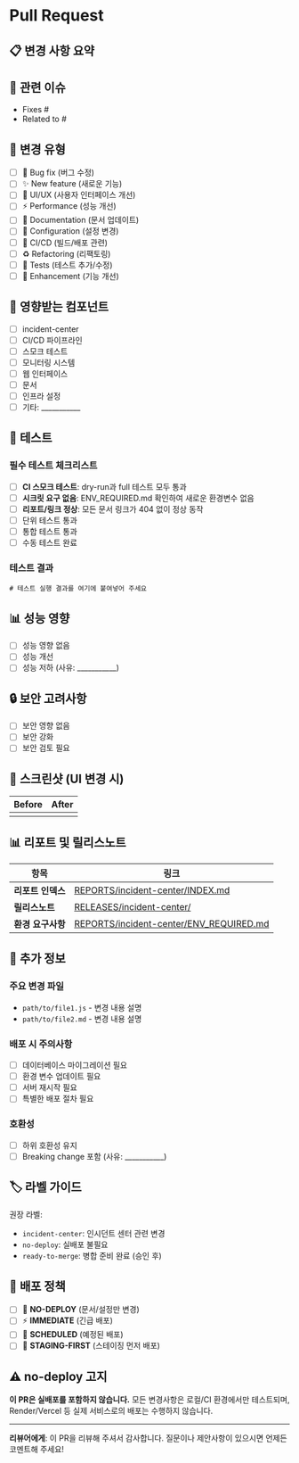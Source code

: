 # Pull Request

## 📋 변경 사항 요약
<!-- 이 PR에서 수행한 주요 변경사항을 간략하게 설명해 주세요 -->



## 🎯 관련 이슈
<!-- 관련된 이슈 번호를 기재해 주세요 -->
- Fixes #
- Related to #

## 🔄 변경 유형
<!-- 해당하는 항목에 [x] 표시를 해주세요 -->
- [ ] 🐛 Bug fix (버그 수정)
- [ ] ✨ New feature (새로운 기능)
- [ ] 💄 UI/UX (사용자 인터페이스 개선)
- [ ] ⚡ Performance (성능 개선)
- [ ] 📝 Documentation (문서 업데이트)
- [ ] 🔧 Configuration (설정 변경)
- [ ] 🚨 CI/CD (빌드/배포 관련)
- [ ] ♻️ Refactoring (리팩토링)
- [ ] 🧪 Tests (테스트 추가/수정)
- [ ] 🚀 Enhancement (기능 개선)

## 🎯 영향받는 컴포넌트
<!-- 해당하는 항목에 [x] 표시를 해주세요 -->
- [ ] incident-center
- [ ] CI/CD 파이프라인
- [ ] 스모크 테스트
- [ ] 모니터링 시스템
- [ ] 웹 인터페이스
- [ ] 문서
- [ ] 인프라 설정
- [ ] 기타: ___________

## 🧪 테스트
<!-- 수행한 테스트에 대해 설명해 주세요 -->
### 필수 테스트 체크리스트
- [ ] **CI 스모크 테스트**: dry-run과 full 테스트 모두 통과
- [ ] **시크릿 요구 없음**: ENV_REQUIRED.md 확인하여 새로운 환경변수 없음
- [ ] **리포트/링크 정상**: 모든 문서 링크가 404 없이 정상 동작
- [ ] 단위 테스트 통과
- [ ] 통합 테스트 통과
- [ ] 수동 테스트 완료

### 테스트 결과
```
# 테스트 실행 결과를 여기에 붙여넣어 주세요
```

## 📊 성능 영향
<!-- 성능에 미치는 영향이 있다면 설명해 주세요 -->
- [ ] 성능 영향 없음
- [ ] 성능 개선
- [ ] 성능 저하 (사유: ___________)

## 🔒 보안 고려사항
<!-- 보안과 관련된 변경사항이 있다면 설명해 주세요 -->
- [ ] 보안 영향 없음
- [ ] 보안 강화
- [ ] 보안 검토 필요

## 📸 스크린샷 (UI 변경 시)
<!-- UI 변경이 있는 경우 Before/After 스크린샷을 첨부해 주세요 -->

| Before | After |
|--------|-------|
|        |       |

## 📊 리포트 및 릴리스노트

| 항목 | 링크 |
|------|------|
| **리포트 인덱스** | [REPORTS/incident-center/INDEX.md](../REPORTS/incident-center/INDEX.md) |
| **릴리스노트** | [RELEASES/incident-center/](../RELEASES/incident-center/) |
| **환경 요구사항** | [REPORTS/incident-center/ENV_REQUIRED.md](../REPORTS/incident-center/ENV_REQUIRED.md) |

## 📝 추가 정보
<!-- 리뷰어가 알아야 할 추가 정보나 컨텍스트 -->
### 주요 변경 파일
- `path/to/file1.js` - 변경 내용 설명
- `path/to/file2.md` - 변경 내용 설명

### 배포 시 주의사항
<!-- 배포 시 특별히 주의해야 할 사항이 있다면 기재 -->
- [ ] 데이터베이스 마이그레이션 필요
- [ ] 환경 변수 업데이트 필요
- [ ] 서버 재시작 필요
- [ ] 특별한 배포 절차 필요

### 호환성
- [ ] 하위 호환성 유지
- [ ] Breaking change 포함 (사유: ___________)

## 🏷️ 라벨 가이드
<!-- 이 PR에 적용되어야 할 라벨들 -->
권장 라벨:
- `incident-center`: 인시던트 센터 관련 변경
- `no-deploy`: 실배포 불필요
- `ready-to-merge`: 병합 준비 완료 (승인 후)

## 🚀 배포 정책
<!-- 해당하는 배포 정책을 선택해 주세요 -->
- [ ] 🚫 **NO-DEPLOY** (문서/설정만 변경)
- [ ] ⚡ **IMMEDIATE** (긴급 배포)
- [ ] 📅 **SCHEDULED** (예정된 배포)
- [ ] 🧪 **STAGING-FIRST** (스테이징 먼저 배포)

## ⚠️ no-deploy 고지

**이 PR은 실배포를 포함하지 않습니다.** 모든 변경사항은 로컬/CI 환경에서만 테스트되며, Render/Vercel 등 실제 서비스로의 배포는 수행하지 않습니다.

---

**리뷰어에게**: 이 PR을 리뷰해 주셔서 감사합니다. 질문이나 제안사항이 있으시면 언제든 코멘트해 주세요!